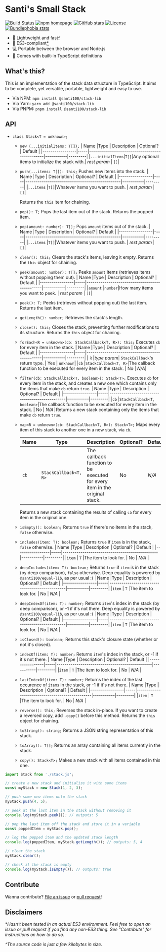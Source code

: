 # Santi's Small Stack

[![Build Status][workflow badge]][repo actions]
[![npm homepage][npm badge]][npm home]
[![GitHub stars][stars badge]][repo url]
[![License][license badge]][repo url]
[![Bundlephobia stats][bundlephobia badge]][bundlephobia url]

[workflow badge]: https://github.com/santi100a/stack-lib/actions/workflows/main.yml/badge.svg
[npm badge]: https://img.shields.io/npm/v/@santi100/stack-lib
[stars badge]: https://img.shields.io/github/stars/santi100a/stack-lib.svg
[license badge]: https://img.shields.io/github/license/santi100a/stack-lib.svg
[bundlephobia badge]: https://img.shields.io/bundlephobia/min/@santi100/stack-lib

[npm home]: https://npmjs.org/package/@santi100/stack-lib
[repo actions]: https://github.com/santi100a/stack-lib/actions
[repo url]: https://github.com/santi100a/stack-lib
[bundlephobia url]: https://bundlephobia.com/package/@santi100/stack-lib@latest

- 🚀 Lightweight and fast[^](#disclaimers)
- 👴 ES3-compliant[*](#disclaimers)
- 💻 Portable between the browser and Node.js
- 📘 Comes with built-in TypeScript definitions

## What's this?

This is an implementation of the stack data structure in TypeScript.
It aims to be complete, yet versatile, portable, lightweight and easy to use.

<!-- Mentions, inspirations -->

- Via NPM: `npm install @santi100/stack-lib`
- Via Yarn: `yarn add @santi100/stack-lib`
- Via PNPM: `pnpm install @santi100/stack-lib`

## API

- `class Stack<T = unknown>;`

  - `new (...initialItems: T[]);`
     | Name            |Type | Description                                    | Optional? | Default |
     |-----------------|-----|------------------------------------------------|-----------|---------|
     |`...initialItems`|`T[]`|Any optional items to initialize the stack with.| *rest param*  | `[]`|
  - `push(...items: T[]): this;`
    Pushes new items into the stack.
    | Name            |Type | Description                                    | Optional? | Default |
    |-----------------|-----|------------------------------------------------|-----------|---------|
    |`...items`       |`T[]`|Whatever items you want to push.                | *rest param*  | `[]`|

    Returns the `this` item for chaining.
  - `pop(): T;`
    Pops the last item out of the stack.
    Returns the popped item.
  - `pop(amount: number): T[];`
    Pops `amount` items out of the stack.
    | Name            |Type | Description                                    | Optional? | Default |
    |-----------------|-----|------------------------------------------------|-----------|---------|
    |`...items`       |`T[]`|Whatever items you want to push.                | *rest param*  | `[]`|
  - `clear(): this;`
    Clears the stack's items, leaving it empty.
    Returns the `this` object for chaining.
  - `peek(amount: number): T[];`
    Peeks `amount` items (retrieves items without popping them out).
    | Name            |Type | Description                                    | Optional? | Default |
    |-----------------|-----|------------------------------------------------|-----------|---------|
    |`amount`       |`number`|How many items you want to peek.                | *rest param*  | `[]`|
  - `peek(): T;`
     Peeks (retrieves without popping out) the last item.
     Returns the last item.
  - `getLength(): number;`
    Retrieves the stack's length.
  - `close(): this;`
    Closes the stack, preventing further modifications to its structure.
    Returns the `this` object for chaining.
  - `forEach<R = unknown>(cb: StackCallback<T, R>): this;`
    Executes `cb` for every item in the stack.
    | Name            |Type | Description                                    | Optional? | Default |
    |-----------------|-----|------------------------------------------------|-----------|---------|
    | `R`             |*type param*| `StackCallback`'s return type.          | Yes       | `unknown`|
    |`cb`       |`StackCallback<T, R>`|The callback function to be executed for every item in the stack. | No  | *N/A*|
  - `filter(cb: StackCallback<T, boolean>): Stack<T>;`
    Executes `cb` for every item in the stack, and creates a new one which contains
    only the items that make `cb` return `true`.
    | Name            |Type | Description                                    | Optional? | Default |
    |-----------------|-----|------------------------------------------------|-----------|---------|
    |`cb`       |`StackCallback<T, boolean>`|The callback function to be executed for every item in the stack. | No  | *N/A*|
    Returns a new stack containing only the items that make `cb` return `true`.
  - `map<R = unknown>(cb: StackCallback<T, R>): Stack<T>;`
    Maps every item of this stack to another one in a new stack, via `cb`.

    | Name            |Type | Description                                    | Optional? | Default |
    |-----------------|-----|------------------------------------------------|-----------|---------|
    |`cb`       |`StackCallback<T, R>`|The callback function to be executed for every item in the original stack. | No  | *N/A*|

    Returns a new stack containing the results of calling `cb` for every item in the original one.
  - `isEmpty(): boolean;`
    Returns `true` if there's no items in the stack, `false` otherwise.
  - `includes(item: T): boolean;`
    Returns `true` if `item` is in the stack, `false` otherwise.
    | Name            |Type | Description                                    | Optional? | Default |
    |-----------------|-----|------------------------------------------------|-----------|---------|
    |`item`           | `T` |The item to look for.                           | No        | *N/A*   |
  - `deepIncludes(item: T): boolean;`
    Returns `true` if `item` is in the stack (by deep comparison), `false` otherwise.
    Deep equality is powered by `@santi100/equal-lib`, as per usual :)
    | Name            |Type | Description                                    | Optional? | Default |
    |-----------------|-----|------------------------------------------------|-----------|---------|
    |`item`           | `T` |The item to look for.                           | No        | *N/A*   |
  - `deepIndexOf(item: T): number;`
    Returns `item`'s index in the stack (by deep comparison), or -1 if it's not there.
    Deep equality is powered by `@santi100/equal-lib`, as per usual :)
    | Name            |Type | Description                                    | Optional? | Default |
    |-----------------|-----|------------------------------------------------|-----------|---------|
    |`item`           | `T` |The item to look for.                           | No        | *N/A*   |
  - `isClosed(): boolean;`
    Returns this stack's closure state (whether or not it's closed).
  - `indexOf(item: T): number;`
    Returns `item`'s index in the stack, or -1 if it's not there.
    | Name            |Type | Description                                    | Optional? | Default |
    |-----------------|-----|------------------------------------------------|-----------|---------|
    |`item`           | `T` |The item to look for.                           | No        | *N/A*   |
  - `lastIndexOf(item: T): number;`
    Returns the index of the last occurence of `items` in the stack, or -1 if it's not there.
    | Name            |Type | Description                                    | Optional? | Default |
    |-----------------|-----|------------------------------------------------|-----------|---------|
    |`item`           | `T` |The item to look for.                           | No        | *N/A*   |
  - `reverse(): this;`
    Reverses the stack in-place. If you want to create a reversed copy, add `.copy()`
    before this method.
    Returns the `this` object for chaining.
  - `toString(): string;`
    Returns a JSON string representation of this stack.
  - `toArray(): T[];`
    Returns an array containing all items currently in the stack.
  - `copy(): Stack<T>;`
    Makes a new stack with all items contained in this one.
<!-- ## Usage -->
<!-- Usage examples (code snippets) -->

```typescript
import Stack from './stack.js';

// create a new stack and initialize it with some items
const myStack = new Stack(1, 2, 3);

// push some new items onto the stack
myStack.push(4, 5);

// peek at the last item in the stack without removing it
console.log(myStack.peek()); // outputs: 5

// pop the last item off the stack and store it in a variable
const poppedItem = myStack.pop();

// log the popped item and the updated stack length
console.log(poppedItem, myStack.getLength()); // outputs: 5, 4

// clear the stack
myStack.clear();

// check if the stack is empty
console.log(myStack.isEmpty()); // outputs: true

```

## Contribute

Wanna contribute? [File an issue](issues) or [pull request](pulls)!

## Disclaimers

**Hasn't been tested in an actual ES3 environment. Feel free to open an issue or pull request if you find any non-ES3 thing. See "Contribute" for instructions on how to do so.*

*^The source code is just a few kilobytes in size.*
